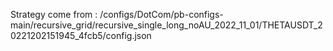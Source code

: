 Strategy come from : /configs/DotCom/pb-configs-main/recursive_grid/recursive_single_long_noAU_2022_11_01/THETAUSDT_20221202151945_4fcb5/config.json